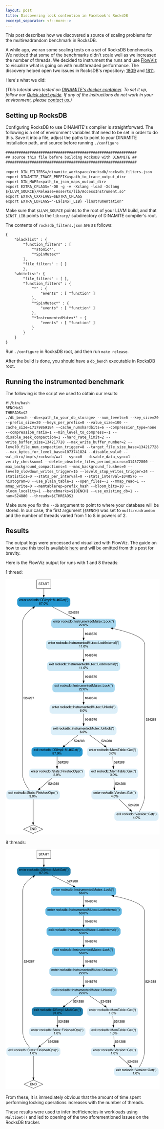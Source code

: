 ```yaml
---
layout: post
title: Discovering lock contention in Facebook's RocksDB
excerpt_separator: <!--more-->
---
```


This post describes how we discovered a source of scaling problems for
the multireadrandom benchmark in RocksDB.
<!--more-->

A while ago, we ran some scaling tests on a set of RocksDB benchmarks. We
noticed that some of the benchmarks didn't scale well as we increased the number
of threads. We decided to instrument the runs and use
[FlowViz](/2016/12/20/interactive-execution-flow-WT/) to visualize
what is going on with multithreaded performance. The discovery helped open two
issues in RocksDB's repository:
[1809](https://github.com/facebook/rocksdb/issues/1809) and
[1811](https://github.com/facebook/rocksdb/issues/1811).

Here's what we did:

*(This tutorial was tested on [DINAMITE's docker
container](https://github.com/dinamite-toolkit/dinamite-compiler-docker). To set
it up, follow our [Quick start guide](/quickstart). If any of the instructions
do not work in your environment, please [contact us](/contact/).)*

## Setting up RocksDB

Configuring RocksDB to use DINAMITE's compiler is straightforward.
The following is a set of environment variables that need to be set in order to
do this. Save it into a file, adjust the paths to point to your DINAMITE
installation path, and source before running `./configure`

```
############################################################
## source this file before building RocksDB with DINAMITE ##
############################################################

export DIN_FILTERS=/dinamite_workspace/rocksdb/rocksdb_filters.json
export DINAMITE_TRACE_PREFIX=<path_to_trace_output_dir>
export DIN_MAPS=<path_to_json_maps_output_dir>
export EXTRA_CFLAGS="-O0 -g -v -Xclang -load -Xclang
${LLVM_SOURCE}/Release+Asserts/lib/AccessInstrument.so"
export EXTRA_CXXFLAGS=$EXTRA_CFLAGS
export EXTRA_LDFLAGS="-L${INST_LIB} -linstrumentation"
```
Make sure that `$LLVM_SOURCE` points to the root of your LLVM build, and that
`$INST_LIB` points to the `library/` subdirectory of DINAMITE compiler's root.

The contents of `rocksdb_filters.json` are as follows:

```
{
    "blacklist" : {
        "function_filters" : [
            "*atomic*",
            "*SpinMutex*"
        ],
        "file_filters" : [ ]
        },
    "whitelist": {
        "file_filters" : [ ],
        "function_filters" : {
            "*" : {
                "events" : [ "function" ]
            },
            "*SpinMutex*" : {
                "events" : [ "function" ]
            },
            "*InstrumentedMutex*" : {
                "events" : [ "function" ]
            }
        }
    }
}
```

Run `./configure` in RocksDB root, and then run `make release`. 

After the build is done, you should have a `db_bench` executable in RocksDB
root.

## Running the instrumented benchmark

The following is the script we used to obtain our results:

```
#!/bin/bash
BENCH=$1
THREADS=$2
./db_bench --db=<path_to_your_db_storage> --num_levels=6 --key_size=20 --prefix_size=20 --keys_per_prefix=0 --value_size=100 --cache_size=17179869184 --cache_numshardbits=6 --compression_type=none --compression_ratio=1 --min_level_to_compress=-1 --disable_seek_compaction=1 --hard_rate_limit=2 --write_buffer_size=134217728 --max_write_buffer_number=2 --level0_file_num_compaction_trigger=8 --target_file_size_base=134217728 --max_bytes_for_level_base=1073741824 --disable_wal=0 --wal_dir=/tmpfs/rocksdb/wal --sync=0 --disable_data_sync=1 --verify_checksum=1 --delete_obsolete_files_period_micros=314572800 --max_background_compactions=4 --max_background_flushes=0 --level0_slowdown_writes_trigger=16 --level0_stop_writes_trigger=24 --statistics=0 --stats_per_interval=0 --stats_interval=1048576 --histogram=0 --use_plain_table=1 --open_files=-1 --mmap_read=1 --mmap_write=0 --memtablerep=prefix_hash --bloom_bits=10 --bloom_locality=1 --benchmarks=${BENCH} --use_existing_db=1 --num=524880 --threads=${THREADS}
```

Make sure you fix the `--db` argument to point to where your database will be
stored. In our case, the first argument (`$BENCH`) was set to `multireadrandom`
and the number of threads varied from 1 to 8 in powers of 2.

## Results

The output logs were processed and visualized with FlowViz. The guide on how to
use this tool is available [here](/2016/12/20/interactive-execution-flow-WT/)
and will be omitted from this post for brevity.

Here is the FlowViz output for runs with 1 and 8 threads:

1 thread:

![RocksDB 1 thread run](/assets/rocksdb-1thread.png)

8 threads:

![RocksDB 8 threads run](/assets/rocksdb-8threads.png)

From these, it is immediately obvious that the amount of time spent performing
locking operations increases with the number of threads.

These results were used to infer inefficiencies in workloads using `MultiGet()`
and led to opening of the two aforementioned issues on the RocksDB tracker.


